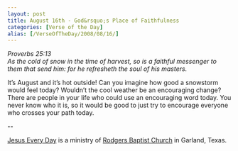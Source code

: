 ```yaml
---
layout: post
title: August 16th - God&rsquo;s Place of Faithfulness
categories: [Verse of the Day]
alias: [/VerseOfTheDay/2008/08/16/]
---
```


_Proverbs 25:13  
As the cold of snow in the time of harvest, so is a faithful
messenger to them that send him: for he refresheth the soul of his
masters._

It&rsquo;s August and it&rsquo;s hot outside! Can you imagine how
good a snowstorm would feel today? Wouldn&rsquo;t the cool weather be
an encouraging change? There are people in your life who could use an
encouraging word today. You never know who it is, so it would be good
to just try to encourage everyone who crosses your path today.

 --

<a href=http://jesuseveryday.net>Jesus Every Day</a> is a ministry of <a href=http://rodgersbaptist.net>Rodgers Baptist Church</a> in Garland, Texas.
